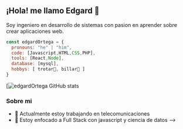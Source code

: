 ## ¡Hola! me llamo Edgard 👋
Soy ingeniero en desarrollo de sistemas con pasion en aprender sobre crear aplicaciones web.

```js
const edgardOrtega = {
  pronouns: "he" | "him",
  code: [Javascript,HTML,CSS,PHP],
  tools: [React,Node],
  database: [mysql],
  hobbys: [ trotar🏃, billar🎱 ]
}

```
[![edgardOrtega GitHub stats](https://github-readme-stats.vercel.app/api?username=edgardOrtega&show_icons=true&theme=merko)
### Sobre mi
- 🔭 Actualmente estoy trabajando en telecomunicaciones
- 🌱 Estoy enfocado a Full Stack con javascript y ciencia de datos
-->
